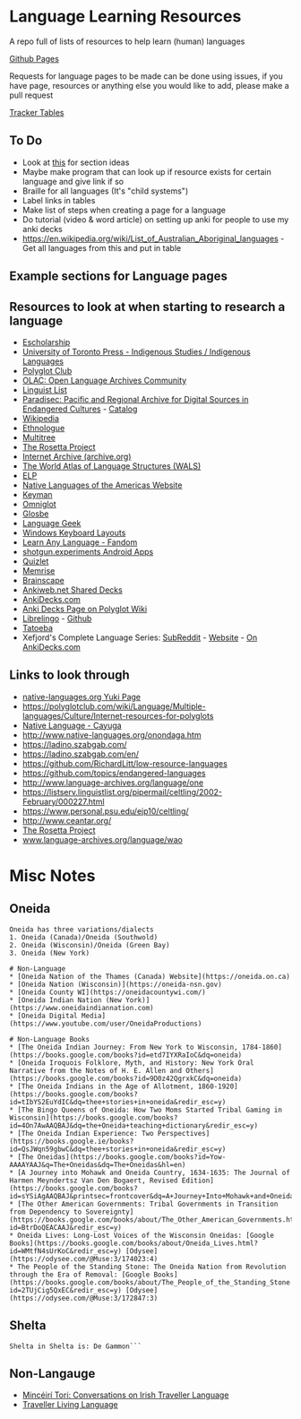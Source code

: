 # Language Learning Resources
A repo full of lists of resources to help learn (human) languages

[Github Pages](https://cutthroat78.github.io/Language-Learning-Resources)

Requests for language pages to be made can be done using issues, if you have page, resources or anything else you would like to add, please make a pull request

[Tracker Tables](Tracker.md)

## To Do

- Look at [this](https://polyglotclub.com/wiki/Language/Multiple-languages/Culture/Internet-resources-for-polyglots) for section ideas
- Maybe make program that can look up if resource exists for certain language and give link if so
- Braille for all languages (It's "child systems")
- Label links in tables
- Make list of steps when creating a page for a language
- Do tutorial (video & word article) on setting up anki for people to use my anki decks
- https://en.wikipedia.org/wiki/List_of_Australian_Aboriginal_languages - Get all languages from this and put in table

## Example sections for Language pages

## Resources to look at when starting to research a language
- [Escholarship](https://escholarship.org/search)
- [University of Toronto Press - Indigenous Studies / Indigenous Languages](https://utorontopress.com/search-results/?category=INDILA&amount=40)
- [Polyglot Club](https://polyglotclub.com/language/wiki)
- [OLAC: Open Language Archives Community](http://www.language-archives.org/)
- [Linguist List](https://linguistlist.org/)
- [Paradisec: Pacific and Regional Archive for Digital Sources in Endangered Cultures](https://www.paradisec.org.au/) - [Catalog](https://catalog.paradisec.org.au)
- [Wikipedia](https://www.wikipedia.org/)
- [Ethnologue](https://www.ethnologue.com/)
- [Multitree](http://www.multitree.org)
- [The Rosetta Project](https://rosettaproject.org/)
- [Internet Archive (archive.org)](https://archive.org)
- [The World Atlas of Language Structures (WALS)](https://wals.info/)
- [ELP](https://www.endangeredlanguages.com/)
- [Native Languages of the Americas Website](https://www.native-languages.org/)
- [Keyman](https://keyman.com/)
- [Omniglot](https://www.omniglot.com)
- [Glosbe](https://glosbe.com/)
- [Language Geek](https://www.languagegeek.com)
- [Windows Keyboard Layouts](https://docs.microsoft.com/en-us/globalization/windows-keyboard-layouts)
- [Learn Any Language - Fandom](https://learnanylanguage.fandom.com/wiki/Learn_Any_Language)
- [shotgun.experiments Android Apps](https://play.google.com/store/apps/developer?id=shotgun.experiments)
- [Quizlet](https://quizlet.com)
- [Memrise](https://www.memrise.com/)
- [Brainscape](https://www.brainscape.com/)
- [Ankiweb.net Shared Decks](https://ankiweb.net/shared/decks/)
- [AnkiDecks.com](https://ankidecks.com/)
- [Anki Decks Page on Polyglot Wiki](https://polyglotclub.com/wiki/Language/Multiple-languages/Culture/Helpful-Anki-Shared-Decks)
- [Librelingo](https://librelingo.app) - [Github](https://github.com/LibreLingo/LibreLingo)
- [Tatoeba](https://tatoeba.org)
-  Xefjord's Complete Language Series: [SubReddit](https://www.reddit.com/r/XefsCompleteLangs/) - [Website](https://xefjord.wixsite.com/xefscompletelangs) - [On AnkiDecks.com](https://ankidecks.com/decks?query=xefjord)
## Links to look through
- [native-languages.org Yuki Page](http://www.native-languages.org/yuki.htm)
- https://polyglotclub.com/wiki/Language/Multiple-languages/Culture/Internet-resources-for-polyglots
- [Native Language - Cayuga](https://www.native-languages.org/cayuga.htm)
- http://www.native-languages.org/onondaga.htm
- https://ladino.szabgab.com/
- https://ladino.szabgab.com/en/
- https://github.com/RichardLitt/low-resource-languages
- https://github.com/topics/endangered-languages
- http://www.language-archives.org/language/one
- https://listserv.linguistlist.org/pipermail/celtling/2002-February/000227.html
- https://www.personal.psu.edu/ejp10/celtling/
- http://www.ceantar.org/
- [The Rosetta Project](https://rosettaproject.org/)
- www.language-archives.org/language/wao

# Misc Notes
## Oneida
```
Oneida has three variations/dialects
1. Oneida (Canada)/Oneida (Southwold)
2. Oneida (Wisconsin)/Oneida (Green Bay)
3. Oneida (New York)
```
```
# Non-Language
* [Oneida Nation of the Thames (Canada) Website](https://oneida.on.ca)
* [Oneida Nation (Wisconsin)](https://oneida-nsn.gov)
* [Oneida County WI](https://oneidacountywi.com/)
* [Oneida Indian Nation (New York)](https://www.oneidaindiannation.com)
* [Oneida Digital Media](https://www.youtube.com/user/OneidaProductions)

# Non-Language Books
* [The Oneida Indian Journey: From New York to Wisconsin, 1784-1860](https://books.google.com/books?id=etd7IYXRaIoC&dq=oneida)
* [Oneida Iroquois Folklore, Myth, and History: New York Oral Narrative from the Notes of H. E. Allen and Others](https://books.google.com/books?id=9D0z42QgrxkC&dq=oneida)
* [The Oneida Indians in the Age of Allotment, 1860-1920](https://books.google.com/books?id=tIbYS2EuYdIC&dq=thee+stories+in+oneida&redir_esc=y)
* [The Bingo Queens of Oneida: How Two Moms Started Tribal Gaming in Wisconsin](https://books.google.com/books?id=4On7AwAAQBAJ&dq=the+Oneida+teaching+dictionary&redir_esc=y)
* [The Oneida Indian Experience: Two Perspectives](https://books.google.ie/books?id=QsJWqn59gbwC&dq=thee+stories+in+oneida&redir_esc=y)
* [The Oneidas](https://books.google.com/books?id=Yow-AAAAYAAJ&q=The+Oneidas&dq=The+Oneidas&hl=en)
* [A Journey into Mohawk and Oneida Country, 1634-1635: The Journal of Harmen Meyndertsz Van Den Bogaert, Revised Edition](https://books.google.com/books?id=sYSiAgAAQBAJ&printsec=frontcover&dq=A+Journey+Into+Mohawk+and+Oneida+Country&hl=en&redir_esc=y)
* [The Other American Governments: Tribal Governments in Transition from Dependency to Sovereignty](https://books.google.com/books/about/The_Other_American_Governments.html?id=BtrDoQEACAAJ&redir_esc=y)
* Oneida Lives: Long-Lost Voices of the Wisconsin Oneidas: [Google Books](https://books.google.com/books/about/Oneida_Lives.html?id=WMtfN4sUrKoC&redir_esc=y) [Odysee](https://odysee.com/@Muse:3/174023:4)
* The People of the Standing Stone: The Oneida Nation from Revolution through the Era of Removal: [Google Books](https://books.google.com/books/about/The_People_of_the_Standing_Stone.html?id=2TUjCig5QxEC&redir_esc=y) [Odysee](https://odysee.com/@Muse:3/172847:3)
```

## Shelta
```(Also known as Cant, Gammon, Irish Traveler Cant, Sheldru, The Cant, Shelter)
Shelta in Shelta is: De Gammon```

```
## Non-Langauge
- [Mincéirí Tori: Conversations on Irish Traveller Language](https://youtu.be/7-kXhy-O1dU)
- [Traveller Living Language](https://youtu.be/J6YdRd-mBtU)
```
